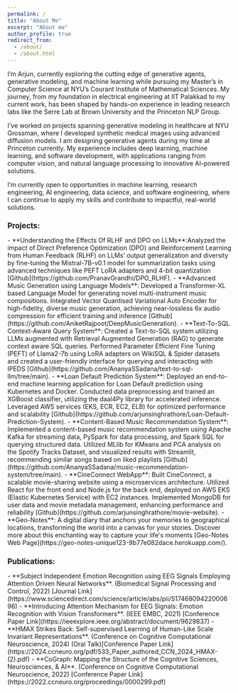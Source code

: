 ```yaml
---
permalink: /
title: "About Me"
excerpt: "About me"
author_profile: true
redirect_from: 
  - /about/
  - /about.html
---
```


I’m Arjun, currently exploring the cutting edge of generative agents, generative modeling, and machine learning while pursuing my Master’s in Computer Science at NYU’s Courant Institute of Mathematical Sciences. My journey, from my foundation in electrical engineering at IIT Palakkad to my current work, has been shaped by hands-on experience in leading research labs like the Serre Lab at Brown University and the Princeton NLP Group.

I’ve worked on projects spanning generative modeling in healthcare at NYU Grossman, where I developed synthetic medical images using advanced diffusion models. I am designing generative agents during my time at Princeton currently. My experience includes deep learning, machine learning, and software development, with applications ranging from computer vision, and natural language processing to innovative AI-powered solutions.

I’m currently open to opportunities in machine learning, research engineering, AI engineering, data science, and software engineering, where I can continue to apply my skills and contribute to impactful, real-world solutions.

<h2 style="font-size: larger;"><strong>Projects:</strong></h2>
- **Understanding the Effects Of RLHF and DPO on LLMs**:Analyzed the impact of Direct Preference Optimization (DPO) and Reinforcement Learning from Human Feedback (RLHF) on LLMs’ output generalization and diversity by fine-tuning the Mistral-7B-v0.1 model for summarization tasks using advanced techniques like PEFT LoRA adapters and 4-bit quantization [Github](https://github.com/PranavGrandhi/DPO_RLHF).
- **Advanced Music Generation using Language Models**: Developed a Transformer-XL based Language Model for generating novel multi-instrument music compositions. Integrated Vector Quantised Variational Auto Encoder for high-fidelity, diverse music generation, achieving near-lossless 6x audio compression for efficient training and inference [Github](https://github.com/AniketRajpoot/DeepMusicGeneration).
- **Text-To-SQL Context-Aware Query System**: Created a Text-to-SQL system utilizing LLMs augmented with Retrieval Augmented Generation (RAG) to generate context aware SQL queries. Performed Parameter Efficient Fine Tuning (PEFT) of Llama2-7b using LoRA adapters on WikiSQL & Spider datasets and created a user-friendly interface for querying and interacting with IPEDS [Github](https://github.com/AnanyaSSadana/text-to-sql-llm/tree/main).
- **Loan Default Prediction System**: Deployed an end-to-end machine learning application for Loan Default prediction using Kubernetes and Docker. Conducted data preprocessing and trained an XGBoost classifier, utilizing the daal4Py library for accelerated inference. Leveraged AWS services (EKS, ECR, EC2, ELB) for optimized performance and scalability [Github](https://github.com/arjunsinghrathore/Loan-Default-Prediction-System).
- **Content-Based Music Recommendation System**: Implemented a content-based music recommendation system using Apache Kafka for streaming data, PySpark for data processing, and Spark SQL for querying structured data. Utilized MLlib for KMeans and PCA analysis on the Spotify Tracks Dataset, and visualized results with Streamlit, recommending similar songs based on liked playlists [Github](https://github.com/AnanyaSSadana/music-recommendation-system/tree/main).
- **CineConnect WebApp**: Built CineConnect, a scalable movie-sharing website using a microservices architecture. Utilized React for the front end and Node.js for the back end, deployed on AWS EKS (Elastic Kubernetes Service) with EC2 instances. Implemented MongoDB for user data and movie metadata management, enhancing performance and reliability [Github](https://github.com/arjunsinghrathore/movie-website).
- **Geo-Notes**: A digital diary that anchors your memories to geographical locations, transforming the world into a canvas for your stories. Discover more about this enchanting way to capture your life's moments [Geo-Notes Web Page](https://geo-notes-unique123-9b77e082dace.herokuapp.com/).

<h2 style="font-size: larger;"><strong>Publications:</strong></h2>
- **Subject Independent Emotion Recognition using EEG Signals Employing Attention Driven Neural Networks**. (Biomedical Signal Processing and Control, 2022) [Journal Link](https://www.sciencedirect.com/science/article/abs/pii/S1746809422000696)
- **Introducing Attention Mechanism for EEG Signals: Emotion Recognition with Vision Transformers**. (IEEE EMBC, 2021) [Conference Paper Link](https://ieeexplore.ieee.org/abstract/document/9629837)
- **HMAX Strikes Back: Self-supervised Learning of Human-Like Scale Invariant Representations**. (Conference on Cognitive Computational Neuroscience, 2024) (Oral Talk)[Conference Paper Link](https://2024.ccneuro.org/pdf/533_Paper_authored_CCN_2024_HMAX-(2).pdf)
- **CoGraph: Mapping the Structure of the Cognitive Sciences, Neurosciences, & AI**. (Conference on Cognitive Computational Neuroscience, 2022) [Conference Paper Link](https://2022.ccneuro.org/proceedings/0000299.pdf)


